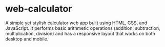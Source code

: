 # web-calculator
A simple yet stylish calculator web app built using HTML, CSS, and JavaScript. It performs basic arithmetic operations (addition, subtraction, multiplication, division) and has a responsive layout that works on both desktop and mobile.
